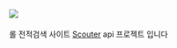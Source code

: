 # <img src="http://1.234.189.11/gitlogo/teemowhite.png">
롤 전적검색 사이트 [Scouter](http://1.234.189.11/) api 프로젝트 입니다
